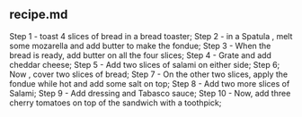 ## recipe.md
 Step 1 - toast 4 slices of  bread in a bread toaster;
 Step 2 - in a Spatula , melt some mozarella and add butter to make the fondue;
 Step 3 - When the bread is ready, add butter on all the four slices;
 Step 4 - Grate and add cheddar cheese;
 Step 5 - Add two slices of salami on either side;
 Step 6; Now , cover two slices of bread;
 Step 7 - On the other two slices, apply the fondue while hot and add some salt on top;
 Step 8 - Add two more slices of Salami;
 Step 9 - Add dressing and Tabasco sauce;
 Step 10 - Now, add three cherry tomatoes on top of the sandwich with a toothpick;